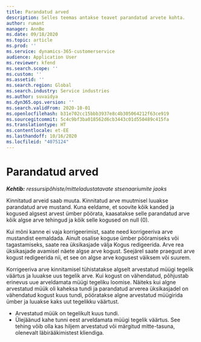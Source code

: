 ```yaml
---
title: Parandatud arved
description: Selles teemas antakse teavet parandatud arvete kohta.
author: rumant
manager: AnnBe
ms.date: 09/18/2020
ms.topic: article
ms.prod: ''
ms.service: dynamics-365-customerservice
audience: Application User
ms.reviewer: kfend
ms.search.scope: ''
ms.custom: ''
ms.assetid: ''
ms.search.region: Global
ms.search.industry: Service industries
ms.author: suvaidya
ms.dyn365.ops.version: ''
ms.search.validFrom: 2020-10-01
ms.openlocfilehash: b31e702cc15bbb3937e8c4b305064212f63ce919
ms.sourcegitcommit: 5c4c9bf3ba018562d6cb3443c01d550489c415fa
ms.translationtype: HT
ms.contentlocale: et-EE
ms.lasthandoff: 10/16/2020
ms.locfileid: "4075124"
---
```

# <a name="corrected-invoices"></a>Parandatud arved

_**Kehtib:** ressursipõhiste/mitteladustatavate stsenaariumite jaoks_

Kinnitatud arveid saab muuta. Kinnitatud arve muutmisel luuakse parandatud arve mustand. Kuna eeldame, et soovite kõik kanded ja kogused algsest arvest ümber pöörata, kaasatakse selle parandatud arve kõik algse arve tehingud ja kõik selle kogused on null (0).

Kui mõni kanne ei vaja korrigeerimist, saate need korrigeeriva arve mustandist eemaldada. Ainult osalise koguse ümber pööramiseks või tagastamiseks, saate rea üksikasjade välja Kogus redigeerida. Arve rea üksikasjade avamisel näete algse arve kogust. Seejärel saate praegust arve kogust redigeerida nii, et see on algse arve kogusest väiksem või suurem.

Korrigeeriva arve kinnitamisel tühistatakse algselt arvestatud müügi tegelik väärtus ja luuakse uus tegelik arve. Kui kogust on vähendatud, põhjustab erinevus uue arveldamata müügi tegeliku loomise. Näiteks kui algne arvestatud müük oli kaheksa tundi ja parandatud arverea üksikasjadel on vähendatud kogust kuus tundi, pööratakse algne arvestatud müügirida ümber ja luuakse kaks uut tegelikku väärtust.

- Arvestatud müük on tegelikult kuus tundi.
- Ülejäänud kahe tunni eest arveldamata müügi tegelik väärtus. See tehing võib olla kas hiljem arvestatud või märgitud mitte-tasuna, olenevalt läbirääkimistest kliendiga.
